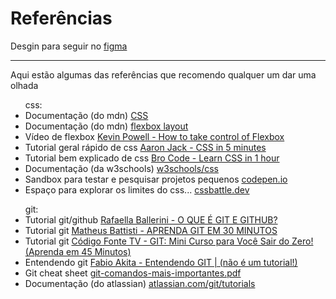 # Referências

<span>Desgin para seguir no</span> <a href="https://www.figma.com/file/uxtjf8rjZu3f5OfADyLpGz/Winery-cp-1?type=design&node-id=0-1&mode=design&t=099kRp0lLuvsPuh6-0">figma</a>
<hr>

Aqui estão algumas das referências que recomendo qualquer um dar uma olhada

<ul>
    css:
    <li>
        <span>Documentação (do mdn)</span> <a href="https://developer.mozilla.org/pt-BR/docs/Web/CSS">CSS</a>
    </li>
    <li>
        <span>Documentação (do mdn)</span> <a href="https://developer.mozilla.org/pt-BR/docs/Web/CSS/CSS_flexible_box_layout">flexbox layout</a>
    </li>
    <li>
        <span>Vídeo de flexbox </span> <a href="https://youtu.be/4vqGTHX_Bbg">Kevin Powell - How to take control of Flexbox</a>
    </li>
    <li>
        <span>Tutorial geral rápido de css</span> <a href="https://youtu.be/Z4pCqK-V_Wo">Aaron Jack - CSS in 5 minutes</a>
    </li>
    <li>
        <span>Tutorial bem explicado de css</span> <a href="https://youtu.be/wRNinF7YQqQ">Bro Code - Learn CSS in 1 hour</a>
    </li>
    <li>
        <span>Documentação (da w3schools)</span> <a href="https://www.w3schools.com/css/default.asp">w3schools/css</a>
    </li>
    <li>
        <span>Sandbox para testar e pesquisar projetos pequenos </span> <a href="https://codepen.io/">codepen.io</a>
    </li>
    <li>
        <span>Espaço para explorar os limites do css...</span> <a href="https://cssbattle.dev/">cssbattle.dev</a>
    </li>
</ul>

<ul>
    git: 
    <li>
        <span>Tutorial git/github</span> <a href="https://youtu.be/DqTITcMq68k">Rafaella Ballerini - O QUE É GIT E GITHUB?</a>
    </li>
    <li>
        <span>Tutorial git</span> <a href="https://youtu.be/Zwv9qRyVeU4">Matheus Battisti - APRENDA GIT EM 30 MINUTOS</a>
    </li>
    <li>
        <span>Tutorial git</span> <a href="https://youtu.be/ts-H3W1uLMM">Código Fonte TV - GIT: Mini Curso para Você Sair do Zero! (Aprenda em 45 Minutos)</a>
    </li>
    <li>
        <span>Entendendo git</span> <a href="https://youtu.be/6Czd1Yetaac">Fabio Akita - Entendendo GIT | (não é um tutorial!)</a>
    </li>
    <li>
        <span>Git cheat sheet</span> <a href="https://education.github.com/git-cheat-sheet-education.pdf">git-comandos-mais-importantes.pdf</a>
    </li>
    <li>
        <span>Documentação (do atlassian)</span> <a href="https://www.atlassian.com/git/tutorials">atlassian.com/git/tutorials</a>
    </li>
</ul>
